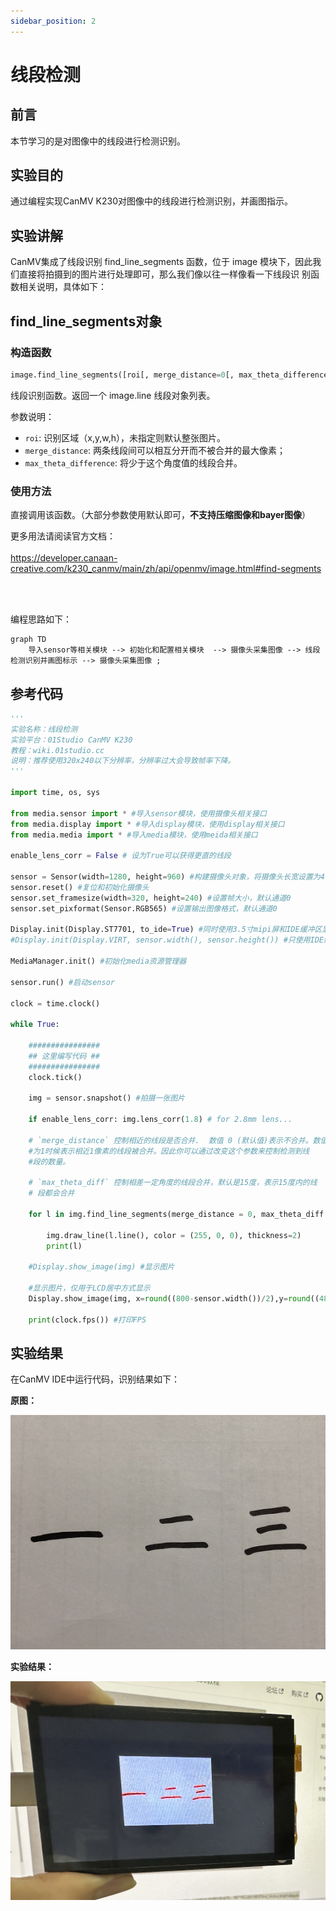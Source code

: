 ```yaml
---
sidebar_position: 2
---
```


# 线段检测

## 前言
本节学习的是对图像中的线段进行检测识别。

## 实验目的
通过编程实现CanMV K230对图像中的线段进行检测识别，并画图指示。

## 实验讲解

CanMV集成了线段识别 find_line_segments 函数，位于 image 模块下，因此我们直接将拍摄到的图片进行处理即可，那么我们像以往一样像看一下线段识
别函数相关说明，具体如下：

## find_line_segments对象

### 构造函数
```python
image.find_line_segments([roi[, merge_distance=0[, max_theta_difference=15]]])
```
线段识别函数。返回一个 image.line 线段对象列表。

参数说明：
- `roi`: 识别区域（x,y,w,h），未指定则默认整张图片。
- `merge_distance`: 两条线段间可以相互分开而不被合并的最大像素；
- `max_theta_difference`: 将少于这个角度值的线段合并。

### 使用方法

直接调用该函数。（大部分参数使用默认即可，**不支持压缩图像和bayer图像**）

更多用法请阅读官方文档：<br></br>
https://developer.canaan-creative.com/k230_canmv/main/zh/api/openmv/image.html#find-segments

<br></br>

编程思路如下：

```mermaid
graph TD
    导入sensor等相关模块 --> 初始化和配置相关模块  --> 摄像头采集图像 --> 线段检测识别并画图标示 --> 摄像头采集图像 ;
```

## 参考代码

```python
'''
实验名称：线段检测
实验平台：01Studio CanMV K230
教程：wiki.01studio.cc
说明：推荐使用320x240以下分辨率，分辨率过大会导致帧率下降。
'''

import time, os, sys

from media.sensor import * #导入sensor模块，使用摄像头相关接口
from media.display import * #导入display模块，使用display相关接口
from media.media import * #导入media模块，使用meida相关接口

enable_lens_corr = False # 设为True可以获得更直的线段

sensor = Sensor(width=1280, height=960) #构建摄像头对象，将摄像头长宽设置为4:3
sensor.reset() #复位和初始化摄像头
sensor.set_framesize(width=320, height=240) #设置帧大小，默认通道0
sensor.set_pixformat(Sensor.RGB565) #设置输出图像格式，默认通道0

Display.init(Display.ST7701, to_ide=True) #同时使用3.5寸mipi屏和IDE缓冲区显示图像，800x480分辨率
#Display.init(Display.VIRT, sensor.width(), sensor.height()) #只使用IDE缓冲区显示图像

MediaManager.init() #初始化media资源管理器

sensor.run() #启动sensor

clock = time.clock()

while True:

    ################
    ## 这里编写代码 ##
    ################
    clock.tick()

    img = sensor.snapshot() #拍摄一张图片

    if enable_lens_corr: img.lens_corr(1.8) # for 2.8mm lens...

    # `merge_distance` 控制相近的线段是否合并.  数值 0 (默认值)表示不合并。数值
    #为1时候表示相近1像素的线段被合并。因此你可以通过改变这个参数来控制检测到线
    #段的数量。

    # `max_theta_diff` 控制相差一定角度的线段合并，默认是15度，表示15度内的线
    # 段都会合并

    for l in img.find_line_segments(merge_distance = 0, max_theta_diff = 5):

        img.draw_line(l.line(), color = (255, 0, 0), thickness=2)
        print(l)

    #Display.show_image(img) #显示图片

    #显示图片，仅用于LCD居中方式显示
    Display.show_image(img, x=round((800-sensor.width())/2),y=round((480-sensor.height())/2))

    print(clock.fps()) #打印FPS
```

## 实验结果

在CanMV IDE中运行代码，识别结果如下：

**原图：**

![circles](./img/find_segments/find_segments1.png)

**实验结果：**

![circles](./img/find_segments/find_segments2.png)